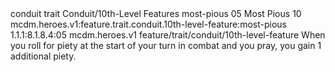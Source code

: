 <ability>
  <metadata>
    <class>conduit</class>
    <feature_type>trait</feature_type>
    <file_dpath>Conduit/10th-Level Features</file_dpath>
    <item_id>most-pious</item_id>
    <item_index>05</item_index>
    <item_name>Most Pious</item_name>
    <level>10</level>
    <scc>mcdm.heroes.v1:feature.trait.conduit.10th-level-feature:most-pious</scc>
    <scdc>1.1.1:8.1.8.4:05</scdc>
    <source>mcdm.heroes.v1</source>
    <type>feature/trait/conduit/10th-level-feature</type>
  </metadata>
  <effects>
    <effect type="mundane">When you roll for piety at the start of your turn in combat and you pray, you gain 1 additional piety.</effect>
  </effects>
</ability>
